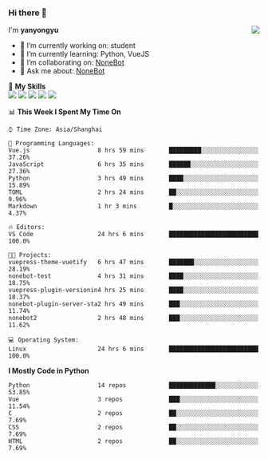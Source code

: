 ### Hi there 👋

<a href="#">
  <img align="right" src="https://github-readme-stats.vercel.app/api?username=yanyongyu&count_private=true&show_icons=true&bg_color=15,f2f7fd,E0EAFC" />
</a>

I'm **yanyongyu**

- 🔭 I’m currently working on: student
- 🌱 I’m currently learning: Python, VueJS
- 👯 I’m collaborating on: [NoneBot](https://github.com/nonebot)
- 💬 Ask me about: [NoneBot](https://github.com/nonebot)

🌟 **My Skills**  
![](https://img.shields.io/badge/-Python-3e74a2?style=flat-square&logo=Python&logoColor=fff)
![](https://img.shields.io/badge/-Vue-4fc08d?style=flat-square&logo=Vue.js&logoColor=fff)
![](https://img.shields.io/badge/-Node.js-339933?style=flat-square&logo=Node.js&logoColor=fff)
![](https://img.shields.io/badge/-Docker-2496ED?style=flat-square&logo=Docker&logoColor=fff)
![](https://img.shields.io/badge/-Linux-000000?style=flat-square&logo=Linux&logoColor=fff)

<!--START_SECTION:waka-->
📊 **This Week I Spent My Time On** 

```text
⌚︎ Time Zone: Asia/Shanghai

💬 Programming Languages: 
Vue.js                   8 hrs 59 mins       █████████░░░░░░░░░░░░░░░░   37.26% 
JavaScript               6 hrs 35 mins       ██████░░░░░░░░░░░░░░░░░░░   27.36% 
Python                   3 hrs 49 mins       ████░░░░░░░░░░░░░░░░░░░░░   15.89% 
TOML                     2 hrs 24 mins       ██░░░░░░░░░░░░░░░░░░░░░░░   9.96% 
Markdown                 1 hr 3 mins         █░░░░░░░░░░░░░░░░░░░░░░░░   4.37%

🔥 Editors: 
VS Code                  24 hrs 6 mins       █████████████████████████   100.0%

🐱‍💻 Projects: 
vuepress-theme-vuetify   6 hrs 47 mins       ███████░░░░░░░░░░░░░░░░░░   28.19% 
nonebot-test             4 hrs 31 mins       ████░░░░░░░░░░░░░░░░░░░░░   18.75% 
vuepress-plugin-versionin4 hrs 25 mins       ████░░░░░░░░░░░░░░░░░░░░░   18.37% 
nonebot-plugin-server-sta2 hrs 49 mins       ███░░░░░░░░░░░░░░░░░░░░░░   11.74% 
nonebot2                 2 hrs 48 mins       ███░░░░░░░░░░░░░░░░░░░░░░   11.62%

💻 Operating System: 
Linux                    24 hrs 6 mins       █████████████████████████   100.0%

```

**I Mostly Code in Python** 

```text
Python                   14 repos            █████████████░░░░░░░░░░░░   53.85% 
Vue                      3 repos             ███░░░░░░░░░░░░░░░░░░░░░░   11.54% 
C                        2 repos             ██░░░░░░░░░░░░░░░░░░░░░░░   7.69% 
CSS                      2 repos             ██░░░░░░░░░░░░░░░░░░░░░░░   7.69% 
HTML                     2 repos             ██░░░░░░░░░░░░░░░░░░░░░░░   7.69%

```



<!--END_SECTION:waka-->
